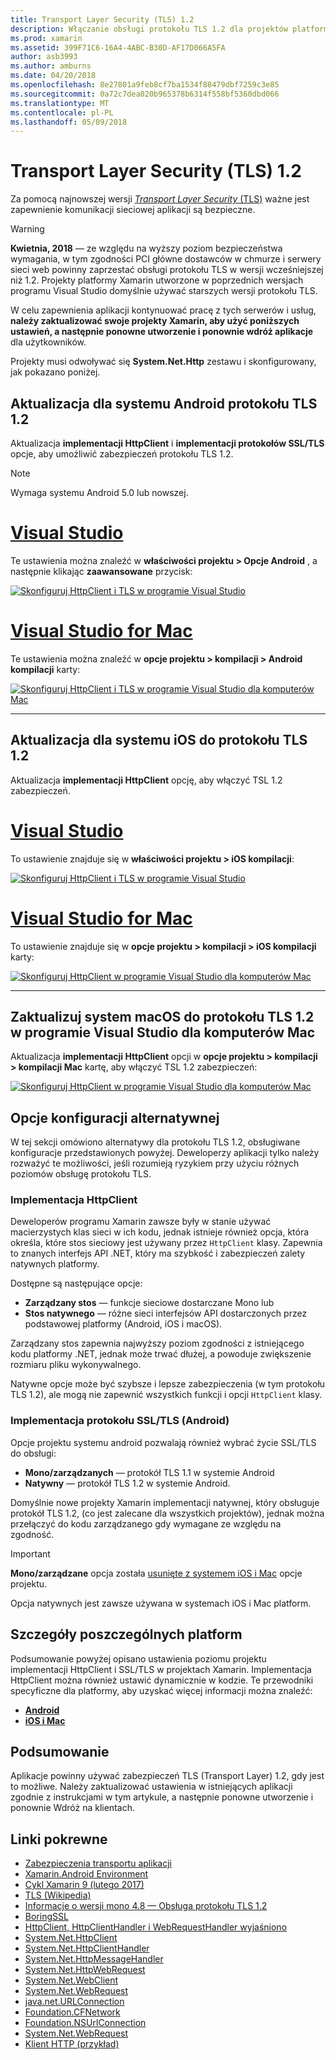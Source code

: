 ```yaml
---
title: Transport Layer Security (TLS) 1.2
description: Włączanie obsługi protokołu TLS 1.2 dla projektów platformy Xamarin w systemach Android, iOS i Mac
ms.prod: xamarin
ms.assetid: 399F71C6-16A4-4ABC-B30D-AF17D066A5FA
author: asb3993
ms.author: amburns
ms.date: 04/20/2018
ms.openlocfilehash: 8e27801a9feb8cf7ba1534f88479dbf7259c3e85
ms.sourcegitcommit: 0a72c7dea020b965378b6314f558bf5360dbd066
ms.translationtype: MT
ms.contentlocale: pl-PL
ms.lasthandoff: 05/09/2018
---
```

# <a name="transport-layer-security-tls-12"></a>Transport Layer Security (TLS) 1.2

Za pomocą najnowszej wersji [ _Transport Layer Security_ (TLS)](https://en.wikipedia.org/wiki/Transport_Layer_Security) ważne jest zapewnienie komunikacji sieciowej aplikacji są bezpieczne.

> [!WARNING]
> **Kwietnia, 2018** — ze względu na wyższy poziom bezpieczeństwa wymagania, w tym zgodności PCI główne dostawców w chmurze i serwery sieci web powinny zaprzestać obsługi protokołu TLS w wersji wcześniejszej niż 1.2.  Projekty platformy Xamarin utworzone w poprzednich wersjach programu Visual Studio domyślnie używać starszych wersji protokołu TLS.
>
> W celu zapewnienia aplikacji kontynuować pracę z tych serwerów i usług, **należy zaktualizować swoje projekty Xamarin, aby użyć poniższych ustawień, a następnie ponowne utworzenie i ponownie wdróż aplikacje** dla użytkowników.

Projekty musi odwoływać się **System.Net.Http** zestawu i skonfigurowany, jak pokazano poniżej.

## <a name="update-android-to-tls-12"></a>Aktualizacja dla systemu Android protokołu TLS 1.2

Aktualizacja **implementacji HttpClient** i **implementacji protokołów SSL/TLS** opcje, aby umożliwić zabezpieczeń protokołu TLS 1.2.

> [!NOTE]
> Wymaga systemu Android 5.0 lub nowszej.

# <a name="visual-studiotabwindows"></a>[Visual Studio](#tab/windows)

Te ustawienia można znaleźć w **właściwości projektu > Opcje Android** , a następnie klikając **zaawansowane** przycisk:

[![Skonfiguruj HttpClient i TLS w programie Visual Studio](transport-layer-security-images/android-win-sml.png)](transport-layer-security-images/android-win.png#lightbox)

# <a name="visual-studio-for-mactabmacos"></a>[Visual Studio for Mac](#tab/macos)

Te ustawienia można znaleźć w **opcje projektu > kompilacji > Android kompilacji** karty:

[![Skonfiguruj HttpClient i TLS w programie Visual Studio dla komputerów Mac](transport-layer-security-images/android-mac-sml.png)](transport-layer-security-images/android-mac.png#lightbox)

-----

## <a name="update-ios-to-tls-12"></a>Aktualizacja dla systemu iOS do protokołu TLS 1.2

Aktualizacja **implementacji HttpClient** opcję, aby włączyć TSL 1.2 zabezpieczeń.

# <a name="visual-studiotabwindows"></a>[Visual Studio](#tab/windows)

To ustawienie znajduje się w **właściwości projektu > iOS kompilacji**:

[![Skonfiguruj HttpClient i TLS w programie Visual Studio](transport-layer-security-images/ios-win-sml.png)](transport-layer-security-images/ios-win.png#lightbox)

# <a name="visual-studio-for-mactabmacos"></a>[Visual Studio for Mac](#tab/macos)

To ustawienie znajduje się w **opcje projektu > kompilacji > iOS kompilacji** karty:

[![Skonfiguruj HttpClient w programie Visual Studio dla komputerów Mac](transport-layer-security-images/ios-mac-sml.png)](transport-layer-security-images/ios-mac.png#lightbox)

-----

## <a name="update-macos-to-tls-12-in-visual-studio-for-mac"></a>Zaktualizuj system macOS do protokołu TLS 1.2 w programie Visual Studio dla komputerów Mac

Aktualizacja **implementacji HttpClient** opcji w **opcje projektu > kompilacji > kompilacji Mac** kartę, aby włączyć TSL 1.2 zabezpieczeń:

[![Skonfiguruj HttpClient w programie Visual Studio dla komputerów Mac](transport-layer-security-images/macos-mac-sml.png)](transport-layer-security-images/macos-mac.png#lightbox)

## <a name="alternative-configuration-options"></a>Opcje konfiguracji alternatywnej

W tej sekcji omówiono alternatywy dla protokołu TLS 1.2, obsługiwane konfiguracje przedstawionych powyżej.
Deweloperzy aplikacji tylko należy rozważyć te możliwości, jeśli rozumieją ryzykiem przy użyciu różnych poziomów obsługę protokołu TLS.

### <a name="httpclient-implementation"></a>Implementacja HttpClient

Deweloperów programu Xamarin zawsze były w stanie używać macierzystych klas sieci w ich kodu, jednak istnieje również opcja, która określa, które stos sieciowy jest używany przez `HttpClient` klasy. Zapewnia to znanych interfejs API .NET, który ma szybkość i zabezpieczeń zalety natywnych platformy.

Dostępne są następujące opcje:

- **Zarządzany stos** — funkcje sieciowe dostarczane Mono lub
- **Stos natywnego** — różne sieci interfejsów API dostarczonych przez podstawowej platformy (Android, iOS i macOS).

Zarządzany stos zapewnia najwyższy poziom zgodności z istniejącego kodu platformy .NET, jednak może trwać dłużej, a powoduje zwiększenie rozmiaru pliku wykonywalnego.

Natywne opcje może być szybsze i lepsze zabezpieczenia (w tym protokołu TLS 1.2), ale mogą nie zapewnić wszystkich funkcji i opcji `HttpClient` klasy.

### <a name="ssltls-implementation-android"></a>Implementacja protokołu SSL/TLS (Android)

Opcje projektu systemu android pozwalają również wybrać życie SSL/TLS do obsługi:

- **Mono/zarządzanych** — protokół TLS 1.1 w systemie Android
- **Natywny** — protokół TLS 1.2 w systemie Android.

Domyślnie nowe projekty Xamarin implementacji natywnej, który obsługuje protokół TLS 1.2, (co jest zalecane dla wszystkich projektów), jednak można przełączyć do kodu zarządzanego gdy wymagane ze względu na zgodność.

> [!IMPORTANT]
> **Mono/zarządzane** opcja została [usunięte z systemem iOS i Mac](https://developer.xamarin.com/releases/ios/xamarin.ios_10/xamarin.ios_10.8/) opcje projektu.
>
> Opcja natywnych jest zawsze używana w systemach iOS i Mac platform.

## <a name="platform-specific-details"></a>Szczegóły poszczególnych platform

Podsumowanie powyżej opisano ustawienia poziomu projektu implementacji HttpClient i SSL/TLS w projektach Xamarin. Implementacja HttpClient można również ustawić dynamicznie w kodzie. Te przewodniki specyficzne dla platformy, aby uzyskać więcej informacji można znaleźć:

- [**Android**](~/android/app-fundamentals/http-stack.md)
- [**iOS i Mac**](~/cross-platform/macios/http-stack.md)


## <a name="summary"></a>Podsumowanie

Aplikacje powinny używać zabezpieczeń TLS (Transport Layer) 1.2, gdy jest to możliwe.
Należy zaktualizować ustawienia w istniejących aplikacji zgodnie z instrukcjami w tym artykule, a następnie ponowne utworzenie i ponownie Wdróż na klientach.

## <a name="related-links"></a>Linki pokrewne

- [Zabezpieczenia transportu aplikacji](~/ios/app-fundamentals/ats.md)
- [Xamarin.Android Environment](~/android/deploy-test/environment.md)
- [Cykl Xamarin 9 (lutego 2017)](https://releases.xamarin.com/stable-release-cycle-9/)
- [TLS (Wikipedia)](https://en.wikipedia.org/wiki/Transport_Layer_Security)
- [Informacje o wersji mono 4.8 — Obsługa protokołu TLS 1.2](http://www.mono-project.com/docs/about-mono/releases/4.8.0/#tls-12-support)
- [BoringSSL](https://boringssl.googlesource.com/boringssl/)
- [HttpClient, HttpClientHandler i WebRequestHandler wyjaśniono](https://blogs.msdn.microsoft.com/henrikn/2012/08/07/httpclient-httpclienthandler-and-webrequesthandler-explained/)
- [System.Net.HttpClient](https://msdn.microsoft.com/library/system.net.http.httpclient(v=vs.118).aspx)
- [System.Net.HttpClientHandler](https://msdn.microsoft.com/library/system.net.http.httpclienthandler(v=vs.118).aspx)
- [System.Net.HttpMessageHandler](https://msdn.microsoft.com/library/system.net.http.httpmessagehandler(v=vs.118).aspx)
- [System.Net.HttpWebRequest](https://msdn.microsoft.com/library/system.net.httpwebrequest(v=vs.110).aspx)
- [System.Net.WebClient](https://msdn.microsoft.com/library/system.net.webclient(v=vs.110).aspx)
- [System.Net.WebRequest](https://msdn.microsoft.com/library/system.net.webrequest(v=vs.110).aspx)
- [java.net.URLConnection](http://developer.android.com/reference/java/net/URLConnection.html)
- [Foundation.CFNetwork](https://developer.xamarin.com/api/type/CoreFoundation.CFNetwork/)
- [Foundation.NSUrlConnection](https://developer.xamarin.com/api/type/Foundation.NSUrlConnection/)
- [System.Net.WebRequest](https://msdn.microsoft.com/library/system.net.webrequest(v=vs.110).aspx)
- [Klient HTTP (przykład)](https://developer.xamarin.com/samples/monotouch/HttpClient/)
